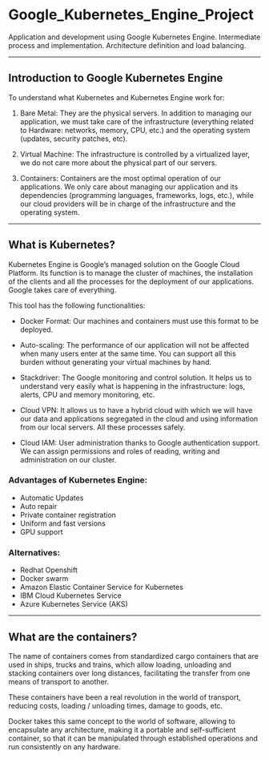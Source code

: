 # Google_Kubernetes_Engine_Project
Application and development using Google Kubernetes Engine. Intermediate process and implementation. Architecture definition and load balancing.

---
## Introduction to Google Kubernetes Engine
To understand what Kubernetes and Kubernetes Engine work for:

1) Bare Metal: They are the physical servers. In addition to managing our application, we must take care of the infrastructure (everything related to Hardware: networks, memory, CPU, etc.) and the operating system (updates, security patches, etc).

2) Virtual Machine: The infrastructure is controlled by a virtualized layer, we do not care more about the physical part of our servers.

3) Containers: Containers are the most optimal operation of our applications. We only care about managing our application and its dependencies (programming languages, frameworks, logs, etc.), while our cloud providers will be in charge of the infrastructure and the operating system.

---

## What is Kubernetes?
Kubernetes Engine is Google’s managed solution on the Google Cloud Platform. Its function is to manage the cluster of machines, the installation of the clients and all the processes for the deployment of our applications. Google takes care of everything.

This tool has the following functionalities:

* Docker Format: Our machines and containers must use this format to be deployed.

* Auto-scaling: The performance of our application will not be affected when many users enter at the same time. You can support all this burden without generating your virtual machines by hand.

* Stackdriver: The Google monitoring and control solution. It helps us to understand very easily what is happening in the infrastructure: logs, alerts, CPU and memory monitoring, etc.

* Cloud VPN: It allows us to have a hybrid cloud with which we will have our data and applications segregated in the cloud and using information from our local servers. All these processes safely.

* Cloud IAM: User administration thanks to Google authentication support. We can assign permissions and roles of reading, writing and administration on our cluster.

### Advantages of Kubernetes Engine:
* Automatic Updates
* Auto repair
* Private container registration
* Uniform and fast versions
* GPU support

### Alternatives:
* Redhat Openshift
* Docker swarm
* Amazon Elastic Container Service for Kubernetes
* IBM Cloud Kubernetes Service
* Azure Kubernetes Service (AKS)

---
## What are the containers?
The name of containers comes from standardized cargo containers that are used in ships, trucks and trains, which allow loading, unloading and stacking containers over long distances, facilitating the transfer from one means of transport to another.

These containers have been a real revolution in the world of transport, reducing costs, loading / unloading times, damage to goods, etc.

Docker takes this same concept to the world of software, allowing to encapsulate any architecture, making it a portable and self-sufficient container, so that it can be manipulated through established operations and run consistently on any hardware.